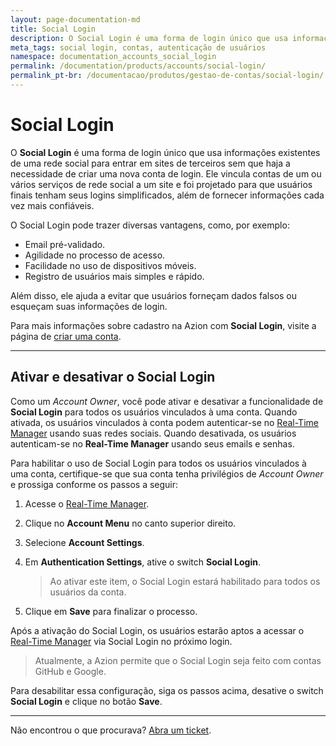 ```yaml
---
layout: page-documentation-md
title: Social Login
description: O Social Login é uma forma de login único que usa informações existentes de uma rede social para entrar em sites de terceiros sem que haja a necessidade de criar uma nova conta de login.
meta_tags: social login, contas, autenticação de usuários 
namespace: documentation_accounts_social_login
permalink: /documentation/products/accounts/social-login/
permalink_pt-br: /documentacao/produtos/gestao-de-contas/social-login/
---
```


# Social Login

O **Social Login** é uma forma de login único que usa informações existentes de uma rede social para entrar em sites de terceiros sem que haja a necessidade de criar uma nova conta de login. Ele vincula contas de um ou vários serviços de rede social a um site e foi projetado para que usuários finais tenham seus logins simplificados, além de fornecer informações cada vez mais confiáveis.

O Social Login pode trazer diversas vantagens, como, por exemplo:

* Email pré-validado.
* Agilidade no processo de acesso.
* Facilidade no uso de dispositivos móveis.
* Registro de usuários mais simples e rápido.

Além disso, ele ajuda a evitar que usuários forneçam dados falsos ou esqueçam suas informações de login.

Para mais informações sobre cadastro na Azion com **Social Login**, visite a página de [criar uma conta](https://www.azion.com/pt-br/documentacao/produtos/gestao-de-contas/criar-conta/).

---

## Ativar e desativar o Social Login

Como um *Account Owner*, você pode ativar e desativar a funcionalidade de **Social Login** para todos os usuários vinculados à uma conta. Quando ativada, os usuários vinculados à conta podem autenticar-se no [Real-Time Manager](https://manager.azion.com/) usando suas redes sociais. Quando desativada, os usuários autenticam-se no **Real-Time Manager** usando seus emails e senhas.

Para habilitar o uso de Social Login para todos os usuários vinculados à uma conta, certifique-se que sua conta tenha privilégios de *Account Owner* e prossiga conforme os passos a seguir:

1. Acesse o [Real-Time Manager](https://manager.azion.com/).
2. Clique no **Account Menu** no canto superior direito.
3. Selecione **Account Settings**.
4. Em **Authentication Settings**, ative o switch **Social Login**.

   > Ao ativar este item, o Social Login estará habilitado para todos os usuários da conta.

5. Clique em **Save** para finalizar o processo.

Após a ativação do Social Login, os usuários estarão aptos a acessar o [Real-Time Manager](https://manager.azion.com/) via Social Login no próximo login.

   > Atualmente, a Azion permite que o Social Login seja feito com contas GitHub e Google.

Para desabilitar essa configuração, siga os passos acima, desative o switch **Social Login** e clique no botão **Save**.

---

Não encontrou o que procurava? [Abra um ticket](https://tickets.azion.com/pt-BR/support/login/).
